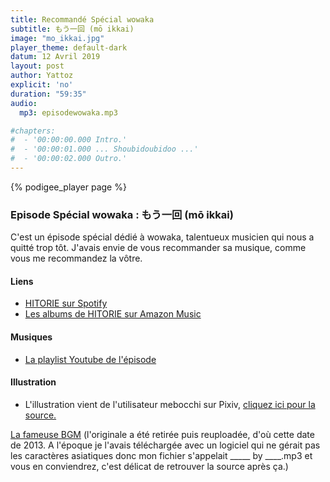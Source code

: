 ```yaml
---
title: Recommandé Spécial wowaka
subtitle: もう一回 (mō ikkai)
image: "mo_ikkai.jpg"
player_theme: default-dark
datum: 12 Avril 2019
layout: post
author: Yattoz
explicit: 'no'
duration: "59:35"
audio:
  mp3: episodewowaka.mp3

#chapters:
#  - '00:00:00.000 Intro.'
#  - '00:00:01.000 ... Shoubidoubidoo ...'
#  - '00:00:02.000 Outro.'
---
```


{% podigee_player page %}

### Episode Spécial wowaka : もう一回 (mō ikkai)

C'est un épisode spécial dédié à wowaka, talentueux musicien qui nous a quitté trop tôt. J'avais envie de vous recommander sa musique, comme vous me recommandez la vôtre.

#### Liens

  - [HITORIE sur Spotify](https://open.spotify.com/artist/0ouUO7PZ76vjBJytaT2Na0)
  - [Les albums de HITORIE sur Amazon Music](https://www.amazon.fr/s?k=hitorie&i=digital-music&bbn=77196031&rh=n%3A77196031%2Cp_n_format_browse-bin%3A207136031&dc&__mk_fr_FR=%C3%85M%C3%85%C5%BD%C3%95%C3%91&qid=1554845884&rnid=207135031&ref=sr_nr_p_n_format_browse-bin_1)

#### Musiques

  * [La playlist Youtube de l'épisode](https://www.youtube.com/playlist?list=PLIgk8mzU2JAWgYiaBAZnXaS6tMzNT1WX0)

#### Illustration

  - L'illustration vient de l'utilisateur mebocchi sur Pixiv, [cliquez ici pour la source.](https://www.pixiv.net/member_illust.php?mode=medium&illust_id=74121941)

[La fameuse BGM](https://www.youtube.com/watch?v=Bsj1vW6aMvw) (l'originale a été retirée puis reuploadée, d'où cette date de 2013. A l'époque je l'avais téléchargée avec un logiciel qui ne gérait pas les caractères asiatiques donc mon fichier s'appelait _____ by ____.mp3 et vous en conviendrez, c'est délicat de retrouver la source après ça.)
